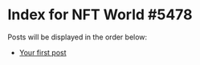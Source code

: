 # Index for NFT World #5478
Posts will be displayed in the order below:

- [Your first post](./001-first.md)

